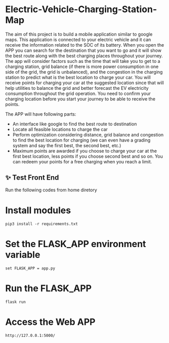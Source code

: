 # Electric-Vehicle-Charging-Station-Map

The aim of this project is to build a mobile application similar to google maps. This application is connected to your electric vehicle and it can receive the information related to the SOC of its battery. When you open the APP you can search for the destination that you want to go and it will show the best route along with the best charging places throughout your journey. The app will consider factors such as the time that will take you to get to a charging station, grid balance (if there is more power consumption in one side of the grid, the grid is unbalanced), and the congestion in the charging station to predict what is the best location to charge your car. You will receive points for charging your car at the suggested location since that will help utilities to balance the grid and better forecast the EV electricity consumption throughout the grid operation. You need to confirm your charging location before you start your journey to be able to receive the points.

The APP will have following parts:
- An interface like google to find the best route to destination
- Locate all feasible locations to charge the car
- Perform optimization considering distance, grid balance and congestion to find the best location for charging (we can even have a grading system and say the first best, the second best, etc.)
- Maximum points are awarded if you choose to charge your car at the first best location, less points if you choose second best and so on. You can redeem your points for a free charging when you reach a limit.

## ✨ Test Front End
Run the following codes from home diretory
# Install modules
```
pip3 install -r requirements.txt
```
# Set the FLASK_APP environment variable
```
set FLASK_APP = app.py
```
# Run the FLASK_APP
```
flask run
```
# Access the Web APP
```
http://127.0.0.1:5000/
```